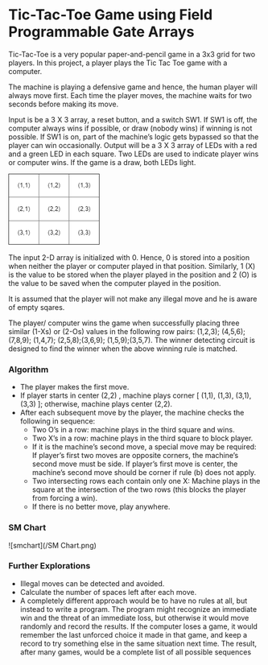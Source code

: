 # Tic-Tac-Toe Game using Field Programmable Gate Arrays
Tic-Tac-Toe is a very popular paper-and-pencil game in a 3x3 grid for two players. In this project, a
player plays the Tic Tac Toe game with a computer.

The machine is playing a defensive game and hence, the human player will always move first. Each
time the player moves, the machine waits for two seconds before making its move.

Input is be a 3 X 3 array, a reset button, and a switch SW1. If SW1 is off, the computer always wins
if possible, or draw (nobody wins) if winning is not possible. If SW1 is on, part of the machine’s logic
gets bypassed so that the player can win occasionally. Output will be a 3 X 3 array of LEDs with a
red and a green LED in each square. Two LEDs are used to indicate player wins or computer wins.
If the game is a draw, both LEDs light.

![TTT grid](/ttt.png)

The input 2-D array is initialized with 0. Hence, 0 is stored into a position when neither the player
or computer played in that position. Similarly, 1 (X) is the value to be stored when the player played
in the position and 2 (O) is the value to be saved when the computer played in the position.

It is assumed that the player will not make any illegal move and he is aware of empty sqares.

The player/ computer wins the game when successfully placing three similar (1-Xs) or (2-Os) values
in the following row pairs: (1,2,3); (4,5,6);(7,8,9); (1,4,7); (2,5,8);(3,6,9); (1,5,9);(3,5,7). The winner
detecting circuit is designed to find the winner when the above winning rule is matched.

### Algorithm

* The player makes the first move.
* If player starts in center (2,2) , machine plays corner [ (1,1), (1,3), (3,1), (3,3) ]; otherwise,
machine plays center (2,2).
* After each subsequent move by the player, the machine checks the following in sequence:
    * Two O’s in a row: machine plays in the third square and wins.
    * Two X’s in a row: machine plays in the third square to block player.
    * If it is the machine’s second move, a special move may be required: If player’s first two
moves are opposite corners, the machine’s second move must be side. If player’s first move
is center, the machine’s second move should be corner if rule (b) does not apply.
    * Two intersecting rows each contain only one X: Machine plays in the square at the intersection of the two rows (this blocks the player from forcing a win).
    * If there is no better move, play anywhere.
  
### SM Chart
 
 ![smchart](/SM Chart.png)
    
### Further Explorations
 
 * Illegal moves can be detected and avoided.
 * Calculate the number of spaces left after each move.
 * A completely different approach would be to have no rules at all, but instead to write a program.
The program might recognize an immediate win and the threat of an immediate loss, but otherwise it would move randomly and record the results. If the computer loses a game, it would
remember the last unforced choice it made in that game, and keep a record to try something
else in the same situation next time. The result, after many games, would be a complete list of
all possible sequences
